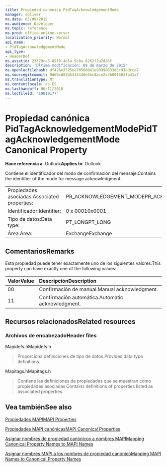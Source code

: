 ```yaml
---
title: Propiedad canónica PidTagAcknowledgementMode
manager: soliver
ms.date: 03/09/2015
ms.audience: Developer
ms.topic: reference
ms.prod: office-online-server
localization_priority: Normal
api_name:
- PidTagAcknowledgementMode
api_type:
- HeaderDef
ms.assetid: 23329ca3-89f9-4e5a-9c8a-6262f2a2d26f
description: 'Última modificación: 09 de marzo de 2015'
ms.openlocfilehash: df426e3525ee70568041e90998833d6c93edcca7
ms.sourcegitcommit: 9d60cd82b5413446e5bc8ace2cd689f683fb41a7
ms.translationtype: MT
ms.contentlocale: es-ES
ms.lasthandoff: 06/11/2018
ms.locfileid: "19819177"
---
```

# <a name="pidtagacknowledgementmode-canonical-property"></a><span data-ttu-id="dd766-103">Propiedad canónica PidTagAcknowledgementMode</span><span class="sxs-lookup"><span data-stu-id="dd766-103">PidTagAcknowledgementMode Canonical Property</span></span>

  
  
<span data-ttu-id="dd766-104">**Hace referencia a**: Outlook</span><span class="sxs-lookup"><span data-stu-id="dd766-104">**Applies to**: Outlook</span></span> 
  
<span data-ttu-id="dd766-105">Contiene el identificador del modo de confirmación del mensaje.</span><span class="sxs-lookup"><span data-stu-id="dd766-105">Contains the identifier of the mode for message acknowledgment.</span></span>
  
|||
|:-----|:-----|
|<span data-ttu-id="dd766-106">Propiedades asociadas:</span><span class="sxs-lookup"><span data-stu-id="dd766-106">Associated properties:</span></span>  <br/> |<span data-ttu-id="dd766-107">PR_ACKNOWLEDGEMENT_MODE</span><span class="sxs-lookup"><span data-stu-id="dd766-107">PR_ACKNOWLEDGEMENT_MODE</span></span>  <br/> |
|<span data-ttu-id="dd766-108">Identificador:</span><span class="sxs-lookup"><span data-stu-id="dd766-108">Identifier:</span></span>  <br/> |<span data-ttu-id="dd766-109">0 x 0001</span><span class="sxs-lookup"><span data-stu-id="dd766-109">0x0001</span></span>  <br/> |
|<span data-ttu-id="dd766-110">Tipo de datos:</span><span class="sxs-lookup"><span data-stu-id="dd766-110">Data type:</span></span>  <br/> |<span data-ttu-id="dd766-111">PT_LONG</span><span class="sxs-lookup"><span data-stu-id="dd766-111">PT_LONG</span></span>  <br/> |
|<span data-ttu-id="dd766-112">Área:</span><span class="sxs-lookup"><span data-stu-id="dd766-112">Area:</span></span>  <br/> |<span data-ttu-id="dd766-113">Exchange</span><span class="sxs-lookup"><span data-stu-id="dd766-113">Exchange</span></span>  <br/> |
   
## <a name="remarks"></a><span data-ttu-id="dd766-114">Comentarios</span><span class="sxs-lookup"><span data-stu-id="dd766-114">Remarks</span></span>

<span data-ttu-id="dd766-115">Esta propiedad puede tener exactamente uno de los siguientes valores:</span><span class="sxs-lookup"><span data-stu-id="dd766-115">This property can have exactly one of the following values:</span></span>
  
|<span data-ttu-id="dd766-116">**Valor**</span><span class="sxs-lookup"><span data-stu-id="dd766-116">**Value**</span></span>|<span data-ttu-id="dd766-117">**Descripción**</span><span class="sxs-lookup"><span data-stu-id="dd766-117">**Description**</span></span>|
|:-----|:-----|
|<span data-ttu-id="dd766-118">0</span><span class="sxs-lookup"><span data-stu-id="dd766-118">0</span></span>  <br/> |<span data-ttu-id="dd766-119">Confirmación de manual.</span><span class="sxs-lookup"><span data-stu-id="dd766-119">Manual acknowledgment.</span></span>  <br/> |
|<span data-ttu-id="dd766-120">1</span><span class="sxs-lookup"><span data-stu-id="dd766-120">1</span></span>  <br/> |<span data-ttu-id="dd766-121">Confirmación automática.</span><span class="sxs-lookup"><span data-stu-id="dd766-121">Automatic acknowledgment.</span></span>  <br/> |
   
## <a name="related-resources"></a><span data-ttu-id="dd766-122">Recursos relacionados</span><span class="sxs-lookup"><span data-stu-id="dd766-122">Related resources</span></span>

### <a name="header-files"></a><span data-ttu-id="dd766-123">Archivos de encabezado</span><span class="sxs-lookup"><span data-stu-id="dd766-123">Header files</span></span>

<span data-ttu-id="dd766-124">Mapidefs.h</span><span class="sxs-lookup"><span data-stu-id="dd766-124">Mapidefs.h</span></span>
  
> <span data-ttu-id="dd766-125">Proporciona definiciones de tipo de datos.</span><span class="sxs-lookup"><span data-stu-id="dd766-125">Provides data type definitions.</span></span>
    
<span data-ttu-id="dd766-126">Mapitags.h</span><span class="sxs-lookup"><span data-stu-id="dd766-126">Mapitags.h</span></span>
  
> <span data-ttu-id="dd766-127">Contiene las definiciones de propiedades que se muestran como propiedades asociadas.</span><span class="sxs-lookup"><span data-stu-id="dd766-127">Contains definitions of properties listed as associated properties.</span></span>
    
## <a name="see-also"></a><span data-ttu-id="dd766-128">Vea también</span><span class="sxs-lookup"><span data-stu-id="dd766-128">See also</span></span>



[<span data-ttu-id="dd766-129">Propiedades MAPI</span><span class="sxs-lookup"><span data-stu-id="dd766-129">MAPI Properties</span></span>](mapi-properties.md)
  
[<span data-ttu-id="dd766-130">Propiedades MAPI canónicas</span><span class="sxs-lookup"><span data-stu-id="dd766-130">MAPI Canonical Properties</span></span>](mapi-canonical-properties.md)
  
[<span data-ttu-id="dd766-131">Asignar nombres de propiedad canónicos a nombres MAPI</span><span class="sxs-lookup"><span data-stu-id="dd766-131">Mapping Canonical Property Names to MAPI Names</span></span>](mapping-canonical-property-names-to-mapi-names.md)
  
[<span data-ttu-id="dd766-132">Asignar nombres MAPI a los nombres de propiedad canónico</span><span class="sxs-lookup"><span data-stu-id="dd766-132">Mapping MAPI Names to Canonical Property Names</span></span>](mapping-mapi-names-to-canonical-property-names.md)

